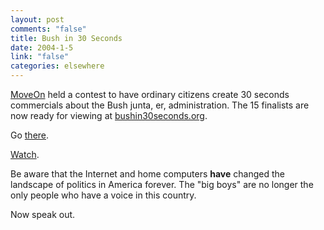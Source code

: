 ```yaml
--- 
layout: post
comments: "false"
title: Bush in 30 Seconds
date: 2004-1-5
link: "false"
categories: elsewhere
---
```

<a href="http://moveon.org" title="Move On">MoveOn</a> held a contest to have ordinary citizens create 30 seconds commercials about the Bush junta, er, administration. The 15 finalists are now ready for viewing at <a href="http://www.bushin30seconds.org/" title="Bush in 30 Seconds">bushin30seconds.org</a>.

Go <a href="http://www.bushin30seconds.org/" title="Bush in 30 Seconds">there</a>.

<a href="http://www.bushin30seconds.org/" title="Bush in 30 Seconds">Watch</a>.

Be aware that the Internet and home computers <strong>have</strong> changed the landscape of politics in America forever. The "big boys" are no longer the only people who have a voice in this country.

Now speak out.
